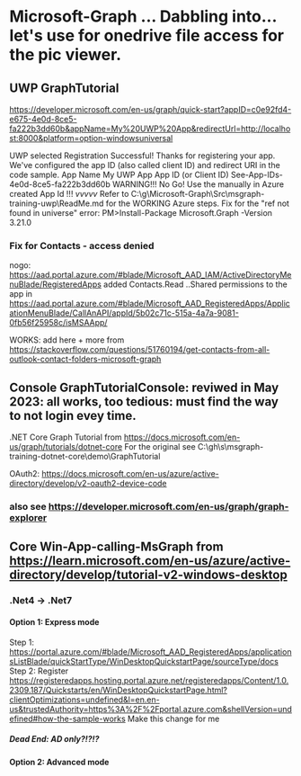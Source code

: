 # Microsoft-Graph ... Dabbling into... let's use for onedrive file access for the pic viewer.

## UWP  GraphTutorial

https://developer.microsoft.com/en-us/graph/quick-start?appID=c0e92fd4-e675-4e0d-8ce5-fa222b3dd60b&appName=My%20UWP%20App&redirectUrl=http://localhost:8000&platform=option-windowsuniversal

UWP selected
Registration Successful!
  Thanks for registering your app. We've configured the app ID (also called client ID) and redirect URI in the code sample.
  App Name              My UWP App
  App ID (or Client ID) See-App-IDs-4e0d-8ce5-fa222b3dd60b
    WARNING!!! No Go! Use the manually in Azure created App Id !!!       _vvvvv_
Refer to C:\g\Microsoft-Graph\Src\msgraph-training-uwp\ReadMe.md for the WORKING Azure steps.
Fix for the "ref not found in universe" error:   PM>Install-Package Microsoft.Graph -Version 3.21.0

### Fix for Contacts - access denied 
  nogo: https://aad.portal.azure.com/#blade/Microsoft_AAD_IAM/ActiveDirectoryMenuBlade/RegisteredApps
    added Contacts.Read ..Shared permissions to the app in https://aad.portal.azure.com/#blade/Microsoft_AAD_RegisteredApps/ApplicationMenuBlade/CallAnAPI/appId/5b02c71c-515a-4a7a-9081-0fb56f25958c/isMSAApp/

  WORKS: add here <data name="Scopes" xml:space="preserve"> + more from https://stackoverflow.com/questions/51760194/get-contacts-from-all-outlook-contact-folders-microsoft-graph


## Console  GraphTutorialConsole:   reviwed in May 2023:  all works, too tedious: must find the way to not login evey time.
.NET Core Graph Tutorial  from  https://docs.microsoft.com/en-us/graph/tutorials/dotnet-core
For the original see C:\gh\s\msgraph-training-dotnet-core\demo\GraphTutorial 

OAuth2: https://docs.microsoft.com/en-us/azure/active-directory/develop/v2-oauth2-device-code

### also see https://developer.microsoft.com/en-us/graph/graph-explorer


## Core  Win-App-calling-MsGraph  from  https://learn.microsoft.com/en-us/azure/active-directory/develop/tutorial-v2-windows-desktop
### .Net4 -> .Net7
#### Option 1: Express mode
  Step 1: https://portal.azure.com/#blade/Microsoft_AAD_RegisteredApps/applicationsListBlade/quickStartType/WinDesktopQuickstartPage/sourceType/docs
  Step 2: Register 
    https://registeredapps.hosting.portal.azure.net/registeredapps/Content/1.0.2309.187/Quickstarts/en/WinDesktopQuickstartPage.html?clientOptimizations=undefined&l=en.en-us&trustedAuthority=https%3A%2F%2Fportal.azure.com&shellVersion=undefined#how-the-sample-works
      Make this change for me
##### Dead End: AD only?!?!?

#### Option 2: Advanced mode


